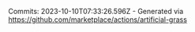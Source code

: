 Commits: 2023-10-10T07:33:26.596Z - Generated via https://github.com/marketplace/actions/artificial-grass
<br>
